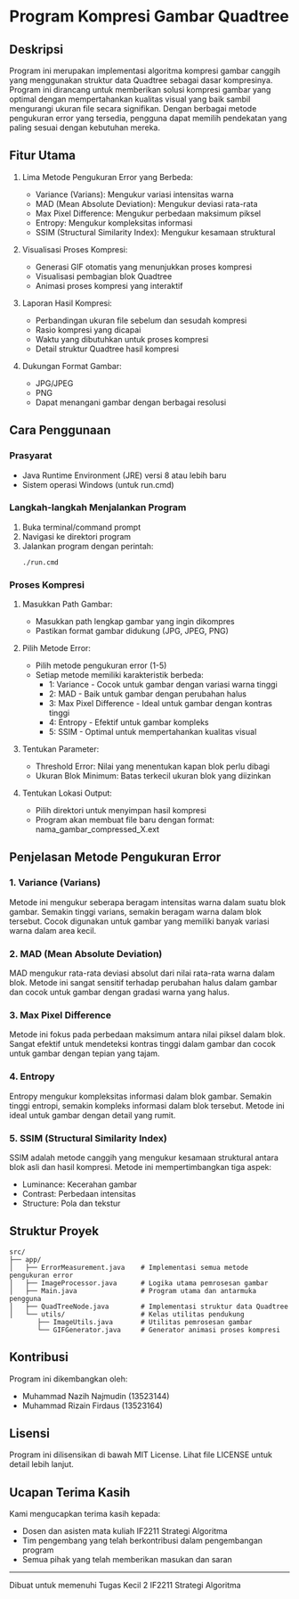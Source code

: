 # Program Kompresi Gambar Quadtree

## Deskripsi
Program ini merupakan implementasi algoritma kompresi gambar canggih yang menggunakan struktur data Quadtree sebagai dasar kompresinya. Program ini dirancang untuk memberikan solusi kompresi gambar yang optimal dengan mempertahankan kualitas visual yang baik sambil mengurangi ukuran file secara signifikan. Dengan berbagai metode pengukuran error yang tersedia, pengguna dapat memilih pendekatan yang paling sesuai dengan kebutuhan mereka.

## Fitur Utama
1. Lima Metode Pengukuran Error yang Berbeda:
   - Variance (Varians): Mengukur variasi intensitas warna
   - MAD (Mean Absolute Deviation): Mengukur deviasi rata-rata
   - Max Pixel Difference: Mengukur perbedaan maksimum piksel
   - Entropy: Mengukur kompleksitas informasi
   - SSIM (Structural Similarity Index): Mengukur kesamaan struktural

2. Visualisasi Proses Kompresi:
   - Generasi GIF otomatis yang menunjukkan proses kompresi
   - Visualisasi pembagian blok Quadtree
   - Animasi proses kompresi yang interaktif

3. Laporan Hasil Kompresi:
   - Perbandingan ukuran file sebelum dan sesudah kompresi
   - Rasio kompresi yang dicapai
   - Waktu yang dibutuhkan untuk proses kompresi
   - Detail struktur Quadtree hasil kompresi

4. Dukungan Format Gambar:
   - JPG/JPEG
   - PNG
   - Dapat menangani gambar dengan berbagai resolusi

## Cara Penggunaan

### Prasyarat
- Java Runtime Environment (JRE) versi 8 atau lebih baru
- Sistem operasi Windows (untuk run.cmd)

### Langkah-langkah Menjalankan Program
1. Buka terminal/command prompt
2. Navigasi ke direktori program
3. Jalankan program dengan perintah:
   ```
   ./run.cmd
   ```

### Proses Kompresi
1. Masukkan Path Gambar:
   - Masukkan path lengkap gambar yang ingin dikompres
   - Pastikan format gambar didukung (JPG, JPEG, PNG)

2. Pilih Metode Error:
   - Pilih metode pengukuran error (1-5)
   - Setiap metode memiliki karakteristik berbeda:
     * 1: Variance - Cocok untuk gambar dengan variasi warna tinggi
     * 2: MAD - Baik untuk gambar dengan perubahan halus
     * 3: Max Pixel Difference - Ideal untuk gambar dengan kontras tinggi
     * 4: Entropy - Efektif untuk gambar kompleks
     * 5: SSIM - Optimal untuk mempertahankan kualitas visual

3. Tentukan Parameter:
   - Threshold Error: Nilai yang menentukan kapan blok perlu dibagi
   - Ukuran Blok Minimum: Batas terkecil ukuran blok yang diizinkan

4. Tentukan Lokasi Output:
   - Pilih direktori untuk menyimpan hasil kompresi
   - Program akan membuat file baru dengan format: nama_gambar_compressed_X.ext

## Penjelasan Metode Pengukuran Error

### 1. Variance (Varians)
Metode ini mengukur seberapa beragam intensitas warna dalam suatu blok gambar. Semakin tinggi varians, semakin beragam warna dalam blok tersebut. Cocok digunakan untuk gambar yang memiliki banyak variasi warna dalam area kecil.

### 2. MAD (Mean Absolute Deviation)
MAD mengukur rata-rata deviasi absolut dari nilai rata-rata warna dalam blok. Metode ini sangat sensitif terhadap perubahan halus dalam gambar dan cocok untuk gambar dengan gradasi warna yang halus.

### 3. Max Pixel Difference
Metode ini fokus pada perbedaan maksimum antara nilai piksel dalam blok. Sangat efektif untuk mendeteksi kontras tinggi dalam gambar dan cocok untuk gambar dengan tepian yang tajam.

### 4. Entropy
Entropy mengukur kompleksitas informasi dalam blok gambar. Semakin tinggi entropi, semakin kompleks informasi dalam blok tersebut. Metode ini ideal untuk gambar dengan detail yang rumit.

### 5. SSIM (Structural Similarity Index)
SSIM adalah metode canggih yang mengukur kesamaan struktural antara blok asli dan hasil kompresi. Metode ini mempertimbangkan tiga aspek:
- Luminance: Kecerahan gambar
- Contrast: Perbedaan intensitas
- Structure: Pola dan tekstur

## Struktur Proyek
```
src/
├── app/
│   ├── ErrorMeasurement.java    # Implementasi semua metode pengukuran error
│   ├── ImageProcessor.java      # Logika utama pemrosesan gambar
│   ├── Main.java                # Program utama dan antarmuka pengguna
│   ├── QuadTreeNode.java        # Implementasi struktur data Quadtree
│   └── utils/                   # Kelas utilitas pendukung
       ├── ImageUtils.java       # Utilitas pemrosesan gambar
       └── GIFGenerator.java     # Generator animasi proses kompresi
```

## Kontribusi
Program ini dikembangkan oleh:
- Muhammad Nazih Najmudin (13523144)
- Muhammad Rizain Firdaus (13523164)

## Lisensi
Program ini dilisensikan di bawah MIT License. Lihat file LICENSE untuk detail lebih lanjut.

## Ucapan Terima Kasih
Kami mengucapkan terima kasih kepada:
- Dosen dan asisten mata kuliah IF2211 Strategi Algoritma
- Tim pengembang yang telah berkontribusi dalam pengembangan program
- Semua pihak yang telah memberikan masukan dan saran

---

Dibuat untuk memenuhi Tugas Kecil 2 IF2211 Strategi Algoritma
